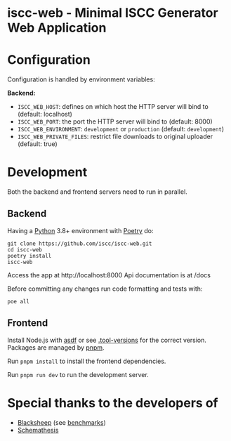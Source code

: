 # iscc-web - Minimal ISCC Generator Web Application

# Configuration

Configuration is handled by environment variables:

**Backend:**

- `ISCC_WEB_HOST`: defines on which host the HTTP server will bind to (default: localhost)
- `ISCC_WEB_PORT`: the port the HTTP server will bind to (default: 8000)
- `ISCC_WEB_ENVIRONMENT`: `development` or `production` (default: `development`)
- `ISCC_WEB_PRIVATE_FILES`: restrict file downloads to original uploader (default: true)

# Development

Both the backend and frontend servers need to run in parallel.

## Backend

Having a [Python](https://python.org) 3.8+ environment with [Poetry](https://python-poetry.org/) do:

```shell
git clone https://github.com/iscc/iscc-web.git
cd iscc-web
poetry install
iscc-web
```

Access the app at http://localhost:8000
Api documentation is at /docs

Before committing any changes run code formatting and tests with:

```
poe all
```

## Frontend

Install Node.js with [asdf](https://asdf-vm.com/) or see [.tool-versions](.tool-versions) for the correct version. Packages are managed by
[pnpm](https://pnpm.io/installation).

Run `pnpm install` to install the frontend dependencies.

Run `pnpm run dev` to run the development server.

# Special thanks to the developers of

-   [Blacksheep](https://github.com/Neoteroi/BlackSheep) (see [benchmarks](http://klen.github.io/py-frameworks-bench/))
-   [Schemathesis](https://github.com/schemathesis/schemathesis)
